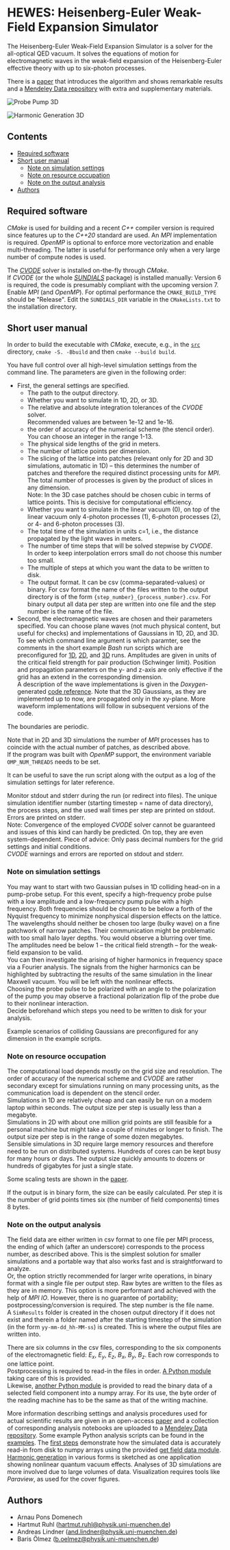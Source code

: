 # HEWES: Heisenberg-Euler Weak-Field Expansion Simulator

The Heisenberg-Euler Weak-Field Expansion Simulator is a solver for the all-optical QED vacuum.
It solves the equations of motion for electromagnetic waves in the weak-field expansion of the Heisenberg-Euler effective theory with up to six-photon processes.

There is a [paper](https://arxiv.org/abs/2109.08121) that introduces the algorithm and shows remarkable results
and a [Mendeley Data repository](https://data.mendeley.com/datasets/f9wntyw39x) with extra and supplementary materials.

![Probe Pump 3D](examples/figures/probe_pump_3D.png)

![Harmonic Generation 3D](examples/figures/3d_harmonics.png)


## Contents
- [Required software](#required-software)
- [Short user manual](#short-user-manual)
    - [Note on simulation settings](#note-on-simulation-settings)
    - [Note on resource occupation](#note-on-resource-occupation)
    - [Note on the output analysis](#note-on-the-output-analysis)
- [Authors](#authors)


## Required software
_CMake_ is used for building and a recent _C++_ compiler version is required
since features up to the _C++20_ standard are used.
An _MPI_ implementation is required.
_OpenMP_ is optional to enforce more vectorization and enable multi-threading.
The latter is useful for performance only when a very large number of compute nodes is used.

The [_CVODE_](https://computing.llnl.gov/projects/sundials) solver is installed on-the-fly through _CMake_.  
If _CVODE_ (or the whole [_SUNDIALS_](https://computing.llnl.gov/projects/sundials/cvode) package) is installed manually:
Version 6 is required, the code is presumably compliant with the upcoming version 7.
Enable _MPI_ (and _OpenMP_).
For optimal performance the `CMAKE_BUILD_TYPE` should be "Release".
Edit the `SUNDIALS_DIR` variable in the `CMakeLists.txt` to the installation
directory.


## Short user manual

In order to build the executable with _CMake_, execute, e.g., in the [`src`](src) directory,
`cmake -S. -Bbuild` and then `cmake --build build`.

You have full control over all high-level simulation settings from the command
line.
The parameters are given in the following order:

- First, the general settings are specified.
    - The path to the output directory.
    - Whether you want to simulate in 1D, 2D, or 3D.
    - The relative and absolute integration tolerances of the _CVODE_ solver.  
    Recommended values are between 1e-12 and 1e-16.
    - the order of accuracy of the numerical scheme (the stencil order).
    You can choose an integer in the range 1-13.
    - The physical side lengths of the grid in meters.
    - The number of lattice points per dimension.
    - The slicing of the lattice into patches (relevant only for 2D and 3D simulations, automatic in 1D) – this determines the number of patches and therefore the required distinct processing units for _MPI_.  
    The total number of processes is given by the product of slices in any dimension.  
    Note: In the 3D case patches should be chosen cubic in terms of lattice points.
    This is decisive for computational efficiency.
    - Whether you want to simulate in the linear vacuum (0), on top of the linear vacuum only 4-photon processes (1), 6-photon processes (2), or 4- and 6-photon processes (3).
    - The total time of the simulation in units c=1, i.e., the distance propagated by the light waves in meters.
    - The number of time steps that will be solved stepwise by _CVODE_.   
    In order to keep interpolation errors small do not choose this number too small.
    - The multiple of steps at which you want the data to be written to disk.  
    - The output format. It can be csv (comma-separated-values) or binary.
    For csv format the name of the files written to the output directory is of the form `{step_number}_{process_number}.csv`.
    For binary output all data per step are written into one file and the step number is the name of
    the file.
- Second, the electromagnetic waves are chosen and their parameters specified.
    You can choose plane waves (not much physical content, but useful for checks) and implementations of Gaussians in 1D, 2D, and 3D.
    To see which command line argument is which paramter, see the comments in
    the short example _Bash_ run scripts which are preconfigured for [1D](src/run_1D_ex.sh),
    [2D](src/run_2D_ex.sh), and [3D](src/run_3D_ex.sh) runs.
    Amplitudes are given in units of the critical field strength for pair
    production (Schwinger limit).
    Position and propagation parameters on the y- and z-axis are only effective if the grid has an extend in the corresponding dimension.  
    A description of the wave implementations is given in the _Doxygen_-generated [code reference](docs/ref.pdf).
    Note that the 3D Gaussians, as they are implemented up to now, are propagated only in the xy-plane.
    More waveform implementations will follow in subsequent versions of the code.

The boundaries are periodic.

Note that in 2D and 3D simulations the number of _MPI_ processes has to coincide with the actual number of patches, as described above.  
If the program was built with _OpenMP_ support, the environment variable `OMP_NUM_THREADS` needs
to be set.

It can be useful to save the run script along with the output as a log of the
simulation settings for later reference.

Monitor stdout and stderr during the run (or redirect into files).
The unique simulation identifier number (starting timestep = name of data directory), the process steps, and the used wall times per step are printed on stdout.
Errors are printed on stderr.  
Note: Convergence of the employed _CVODE_ solver cannot be guaranteed and issues of this kind can hardly be predicted.
On top, they are even system-dependent.
Piece of advice: Only pass decimal numbers for the grid settings and initial conditions.  
_CVODE_ warnings and errors are reported on stdout and stderr.  


### Note on simulation settings
You may want to start with two Gaussian pulses in 1D colliding head-on in a pump-probe setup.
For this event, specify a high-frequency probe pulse with a low amplitude and a low-frequency pump pulse with a high frequency.
Both frequencies should be chosen to be below a forth of the Nyquist frequency to minimize nonphysical dispersion effects on the lattice.
The wavelengths should neither be chosen too large (bulky wave) on a fine patchwork of narrow patches.
Their communication might be problematic with too small halo layer depths.
You would observe a blurring over time.
The amplitudes need be below 1 – the critical field strength – for the weak-field expansion to be valid.  
You can then investigate the arising of higher harmonics in frequency space via a Fourier analysis.
The signals from the higher harmonics can be highlighted by subtracting the results of the same simulation in the linear Maxwell vacuum.
You will be left with the nonlinear effects.  
Choosing the probe pulse to be polarized with an angle to the polarization of the pump you may observe a fractional polarization flip of the probe due to their nonlinear interaction.  
Decide beforehand which steps you need to be written to disk for your analysis.

Example scenarios of colliding Gaussians are preconfigured for any dimension in
the example scripts.


### Note on resource occupation
The computational load depends mostly on the grid size and resolution.
The order of accuracy of the numerical scheme and _CVODE_ are rather secondary except for simulations running on many processing units, as the communication load is dependent on the stencil order.  
Simulations in 1D are relatively cheap and can easily be run on a modern laptop within seconds.
The output size per step is usually less than a megabyte.  
Simulations in 2D with about one million grid points are still feasible for a personal machine but might take a couple of minutes or longer to finish.
The output size per step is in the range of some dozen megabytes.  
Sensible simulations in 3D require large memory resources and therefore need to be run on distributed systems.
Hundreds of cores can be kept busy for many hours or days.
The output size quickly amounts to dozens or hundreds of gigabytes for just a single state.

Some scaling tests are shown in the [paper](https://arxiv.org/abs/2109.08121).

If the output is in binary form, the size can be easily calculated.  Per step
it is the number of grid points times six (the number of field components)
times 8 bytes.


### Note on the output analysis
The field data are either written in csv format to one file per MPI process, the ending of which (after an underscore) corresponds to the process number, as described above.
This is the simplest solution for smaller simulations and a portable way that also works fast and is
straightforward to analyze.  
Or, the option strictly recommended for larger write operations, in binary format with a single file per output step.
Raw bytes are written to the files as they are in memory.
This option is more performant and achieved with the help of _MPI IO_.
However, there is no guarantee of portability; postprocessing/conversion is required.
The step number is the file name.  
A `SimResults` folder is created in the chosen output directory if it does not exist and therein a folder named after the starting timestep of the simulation (in the form `yy-mm-dd_hh-MM-ss`) is created.
This is where the output files are written into.

There are six columns in the csv files, corresponding to the six components of the electromagnetic field: $`E_x`$, $`E_y`$, $`E_z`$, $`B_x`$, $`B_y`$, $`B_z`$.
Each row corresponds to one lattice point.  
Postprocessing is required to read-in the files in order.
[A Python module](examples/get_field_data.py) taking care of this is provided.  
Likewise, [another Python module](examples/get_binary_field_data.py) is provided to read the binary
data of a selected field component into a numpy array.
For its use, the byte order of the reading machine has to be the same as that
of the writing machine.

More information describing settings and analysis procedures used for actual scientific results are given in an open-access [paper](https://arxiv.org/abs/2109.08121)
and a collection of corresponding analysis notebooks are uploaded to a [Mendeley Data repository](https://data.mendeley.com/datasets/f9wntyw39x).
Some example Python analysis scripts can be found in the [examples](examples).
The [first steps](examples/first_steps) demonstrate how the simulated data is accurately read-in from disk to numpy arrays using the provided [get field data module](examples/get_field_data.py).
[Harmonic generation](examples/harmonic_generation) in various forms is sketched as one application showing nonlinear quantum vacuum effects.
Analyses of 3D simulations are more involved due to large volumes of data.
Visualization requires tools like _Paraview_, as used for the cover figures.


## Authors
- Arnau Pons Domenech
- Hartmut Ruhl (hartmut.ruhl@physik.uni-muenchen.de)
- Andreas Lindner (and.lindner@physik.uni-muenchen.de)
- Baris Ölmez (b.oelmez@physik.uni-muenchen.de)

